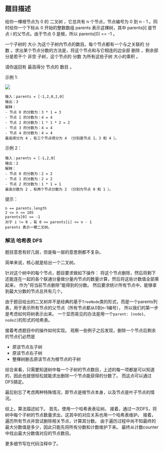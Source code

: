 ## 题目描述
给你一棵根节点为 0 的 二叉树 ，它总共有 n 个节点，节点编号为 0 到 n - 1 。同时给你一个下标从 0 开始的整数数组 parents 表示这棵树，其中 parents[i] 是节点 i 的父节点。由于节点 0 是根，所以 parents[0] == -1 。

一个子树的 大小 为这个子树内节点的数目。每个节点都有一个与之关联的 分数 。求出某个节点分数的方法是，将这个节点和与它相连的边全部 删除 ，剩余部分是若干个 非空 子树，这个节点的 分数 为所有这些子树 大小的乘积 。

请你返回有 最高得分 节点的 数目 。

示例 1:

![](https://assets.leetcode.com/uploads/2021/10/03/example-1.png)
```
输入：parents = [-1,2,0,2,0]
输出：3
解释：
- 节点 0 的分数为：3 * 1 = 3
- 节点 1 的分数为：4 = 4
- 节点 2 的分数为：1 * 1 * 2 = 2
- 节点 3 的分数为：4 = 4
- 节点 4 的分数为：4 = 4
最高得分为 4 ，有三个节点得分为 4 （分别是节点 1，3 和 4 ）。
```
示例 2：
```
输入：parents = [-1,2,0]
输出：2
解释：
- 节点 0 的分数为：2 = 2
- 节点 1 的分数为：2 = 2
- 节点 2 的分数为：1 * 1 = 1
最高分数为 2 ，有两个节点分数为 2 （分别为节点 0 和 1 ）。
```

提示：
```
n == parents.length
2 <= n <= 105
parents[0] == -1
对于 i != 0 ，有 0 <= parents[i] <= n - 1
parents 表示一棵二叉树。
```

### 解法 哈希表 DFS
题目意思有好几层，但是每一层的意思倒都不复杂。

简单来说，核心就是给出一个二叉树。

针对这个树中的每个节点，题目要求做如下操作：
将这个节点删除，然后将剩下还能连在一起的各个联通分量做分量内节点的数量计算，然后将这些计数值全部乘起来，
作为"将当前节点删除"能得到的分数。
然后要求统计所有节点中，能够拿到最大分数的节点总共有几个。

由于题目给出的二叉树并不是经典的基于`TreeNode`类的形式，而是一个parents列表，用于表示所有节点的父节点（所有节点都从0到n-1编号），
所以我们的第一步是考虑如何将树表示出来。
一个显而易见的办法是用一个`parent: [node1, node2]`的形式的哈希表。

接着考虑题目中的操作如何实现。
观察一些例子之后发现，删除一个节点后剩余的节点们必然是
- 原该节点左子树
- 原该节点右子树
- 整棵树删去原该节点为根节点的子树

综合来看，只需要知道树中每一个子树的节点数目，上述的每一项都是可以知道的，因此也就很轻松就能求出删除一个节点能获得的分数了。
而这点可以通过DFS搞定。

最后别忘了考虑两种特殊情况，即节点是根节点本身，以及节点是叶子节点的情况。

综上，算法描述如下。
首先，使用一个哈希表表征树。
接着，通过一次DFS，将树中每个子树的节点数量求出，这其中的对应关系也用一个哈希表维护。
接着，遍历所有节点并尝试删除相关节点，计算其分数。
由于遍历过程中尚不知最终的最大分数值是多少，因此只能先将所有分数和计数维护下来。
最终从计数counter中找出最大分数值对应的节点数目。

更多细节写在代码注释中了。